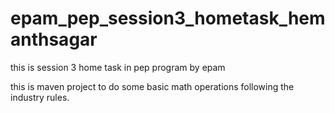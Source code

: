 # epam_pep_session3_hometask_hemanthsagar
this is session 3 home task in pep program by epam


this is maven project to do some basic math operations following the industry rules.
